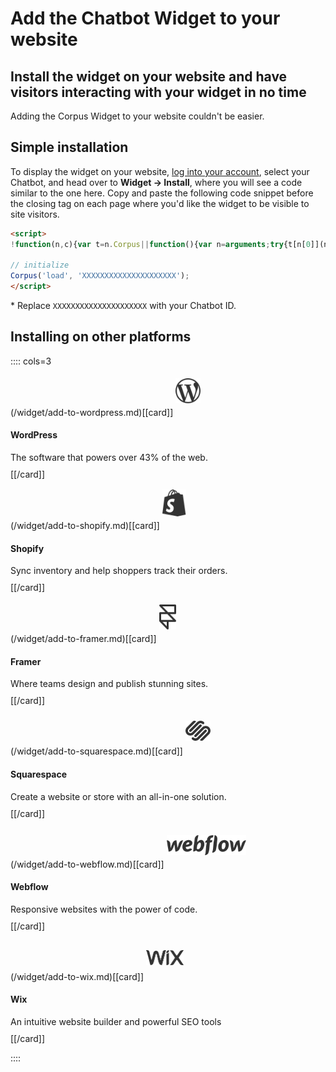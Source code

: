 # Add the Chatbot Widget to your website
## Install the widget on your website and have visitors interacting with your widget in no time

Adding the Corpus Widget to your website couldn't be easier. 

## Simple installation
To display the widget on your website, <a href="https://app.corpus.chat" target="app">log into your account</a>, select your Chatbot, and head over to **Widget → Install**, where you will see a code similar to the one here. Copy and paste the following code snippet before the closing tag on each page where you'd like the widget to be visible to site visitors.

```html
<script>
!function(n,c){var t=n.Corpus||function(){var n=arguments;try{t[n[0]](n)}catch(n){}};t.i=!1,t.js=function(n,t){var o=c.createElement("script"),n=(o.type="text/javascript",o.async=!0,o.src=n,c.getElementsByTagName("script")[0]);n.parentNode.insertBefore(o,n),o.onload=t||function(){}},t.load=function(n){t.id=n[1],t.i||t.js("https://corpus.gocdn.io/launcher.js?id="+n[1],function(){t.i=!0})},window.Corpus=t}(window,document);

// initialize
Corpus('load', 'XXXXXXXXXXXXXXXXXXXXX');
</script>
```

\* Replace `XXXXXXXXXXXXXXXXXXXXX` with your Chatbot ID.

## Installing on other platforms

:::: cols=3


(/widget/add-to-wordpress.md)[[card]]
<img class="dark-invert" src="../media/wordpress.svg" alt="wordpress" style="height:40px;margin:5px 0 20px;opacity:.8">

#### WordPress
<p style="margin:5px 0 10px">The software that powers over 43% of the web.</p>
[[/card]]

(/widget/add-to-shopify.md)[[card]]
<img class="dark-invert" src="../media/shopify.svg" alt="shopify" style="height:43px;margin:2px 0 20px;opacity:.8">

#### Shopify
<p style="margin:5px 0 10px">Sync inventory and help shoppers track their orders.</p>
[[/card]]

(/widget/add-to-framer.md)[[card]]
<img class="dark-invert" src="../media/framer.svg" alt="framer" style="height:40px;margin:5px 0 20px;opacity:.8">

#### Framer
<p style="margin:5px 0 10px">Where teams design and publish stunning sites.</p>
[[/card]]

(/widget/add-to-squarespace.md)[[card]]
<img class="dark-invert" src="../media/squarespace.svg" alt="squarespace" style="height:32px;margin:10px 0 22px;opacity:.8">

#### Squarespace
<p style="margin:5px 0 10px">Create a website or store with an all-in-one solution.</p>
[[/card]]

(/widget/add-to-webflow.md)[[card]]
<img class="dark-invert" src="../media/webflow.svg" alt="webflow" style="height:32px;margin:12px 0 20px;opacity:.8">

#### Webflow
<p style="margin:5px 0 10px">Responsive websites with the power of code.</p>
[[/card]]

(/widget/add-to-wix.md)[[card]]
<img class="dark-invert" src="../media/wix.svg" alt="wix" style="height:24px;margin:16px 0 24px;opacity:.8">

#### Wix
<p style="margin:5px 0 10px">An intuitive website builder and powerful SEO tools</p>
[[/card]]


::::
